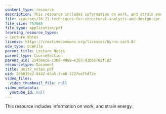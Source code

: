 ```yaml
---
content_type: resource
description: This resource includes information on work, and strain energy.
file: /courses/16-21-techniques-for-structural-analysis-and-design-spring-2005/266019e28442d3a53ee03227eef5d72e_unit7_notes.pdf
file_size: 757665
file_type: application/pdf
learning_resource_types:
- Lecture Notes
license: https://creativecommons.org/licenses/by-nc-sa/4.0/
ocw_type: OCWFile
parent_title: Lecture Notes
parent_type: CourseSection
parent_uid: 21456ece-c368-4989-e303-93bb6702f1d2
resourcetype: Document
title: unit7_notes.pdf
uid: 266019e2-8442-d3a5-3ee0-3227eef5d72e
video_files:
  video_thumbnail_file: null
video_metadata:
  youtube_id: null
---
```

This resource includes information on work, and strain energy.